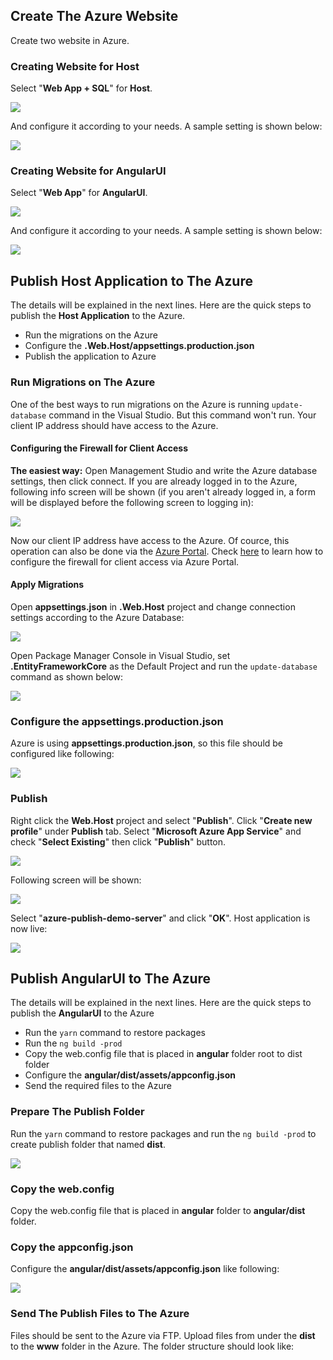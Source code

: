 


## Create The Azure Website

Create two website in Azure. 

### Creating Website for Host

Select "**Web App + SQL**" for **Host**. 

<img src="images/azure-publish-angular-create-azure-host-website.png">

And configure it according to your needs. A sample setting is shown below:

<img src="images/azure-publish-angular-create-azure-host-website-configuration.png">

### Creating Website for AngularUI

Select "**Web App**" for **AngularUI**.

<img src="images/azure-publish-angular-create-azure-angular-website.png">

And configure it according to your needs. A sample setting is shown below:

<img src="images/azure-publish-angular-create-azure-angular-website-configuration.png">

## Publish Host Application to The Azure

The details will be explained in the next lines. Here are the quick steps to publish the **Host Application** to the Azure.

- Run the migrations on the Azure
- Configure the **.Web.Host/appsettings.production.json**
- Publish the application to Azure

### Run Migrations on The Azure

One of the best ways to run migrations on the Azure is running `update-database` command in the Visual Studio. 
But this command won't run. Your client IP address should have access to the Azure. 

#### Configuring the Firewall for Client Access 

**The easiest way:** Open Management Studio and write the Azure database settings, then click connect. 
If you are already logged in to the Azure, following info screen will be shown (if you aren't already logged in, a form will be displayed before the following screen to logging in):

<img src="images/azure-publish-angular-allow-ip-to-azure.png">

Now our client IP address have access to the Azure. Of cource, this operation can also be done via the [Azure Portal](https://portal.azure.com). Check [here](https://docs.microsoft.com/en-us/azure/sql-database/sql-database-firewall-configure) to learn how to configure the firewall for client access via Azure Portal.

#### Apply Migrations

Open **appsettings.json** in **.Web.Host** project and change connection settings according to the Azure Database:

<img src="images/azure-publish-angular-connection-string.png">

Open Package Manager Console in Visual Studio, set **.EntityFrameworkCore** as the Default Project and run the `update-database` command as shown below:

<img src="images/azure-publish-angular-update-database.png">

### Configure the appsettings.production.json

Azure is using **appsettings.production.json**, so this file should be configured like following:

<img src="images/azure-publish-angular-appsttings-production.png">

### Publish

Right click the **Web.Host** project and select "**Publish**". Click "**Create new profile**" under **Publish** tab. Select "**Microsoft Azure App Service**" and check "**Select Existing**" then click "**Publish**" button.

<img src="images/azure-publish-angular-new-publish-profile.png">

Following screen will be shown:

<img src="images/azure-publish-angular-new-publish-profile.png">

Select "**azure-publish-demo-server**" and click "**OK**". Host application is now live:

<img src="images/azure-publish-angular-swagger-ui.png">


## Publish AngularUI to The Azure

The details will be explained in the next lines. Here are the quick steps to publish the **AngularUI** to the Azure

- Run the `yarn` command to restore packages
- Run the `ng build -prod`
- Copy the web.config file that is placed in **angular** folder root to dist folder
- Configure the **angular/dist/assets/appconfig.json**
- Send the required files to the Azure

### Prepare The Publish Folder

Run the `yarn` command to restore packages and run the `ng build -prod` to create publish folder that named **dist**.

<img src="images/azure-publish-angular-publish-angular.png">

### Copy the web.config

Copy the web.config file that is placed in **angular** folder to **angular/dist** folder.

### Copy the appconfig.json

Configure the **angular/dist/assets/appconfig.json** like following:

<img src="images/azure-publish-angular-appconfig.png">

### Send The Publish Files to The Azure

Files should be sent to the Azure via FTP. Upload files from under the **dist** to the **www** folder in the Azure. The folder structure should look like:

